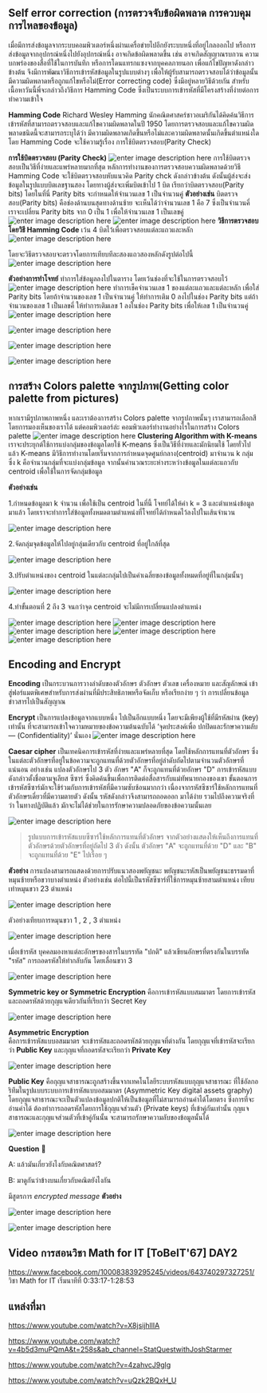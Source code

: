 ﻿## **Self error correction (การตรวจจับข้อผิดพลาด การควบคุมการไหลของข้อมูล)**
เมื่อมีการส่งข้อมูลจากระบบคอมพิวเตอร์หนึ่งผ่านเครื่อข่ายไปอีกยังระบบหนึ่งที่อยู่ไกลออกไป หรือการส่งข้อมูลจากอุปกรณ์หนึ่งไปยังอุปกรณ์หนึ่ง อาจเกิดข้อผิดพลาดขึ้น เช่น อาจเกิดสัญญาณรบกวน ความบกพร่องของสื่อที่ใช้ในการบันทึก หรือการโดนแทรกแซงจากบุคคลภายนอก เพื่อแก้ไขปัญหาดังกล่าวข้างต้น จึงมีการพัฒนาวิธีการเข้ารหัสข้อมูลในรูปแบบต่างๆ เพื่อให้ผู้รับสามารถตรวจสอบได้ว่าข้อมูลนั้นมีความผิดพลาดหรือถูกแก้ไขหรือไม่(Error correcting code) ซึ่งมีอยู่หลายวิธีด้วยกัน สำหรับเนื้อหาวันนี้พี่จะกล่าวถึงวิธีการ Hamming Code ซึ่งเป็นระบบการเข้ารหัสที่มีโครงสร้างที่ง่ายต่อการทำความเข้าใจ

**Hamming Code**
Richard Wesley Hamming นักคณิตศาสคร์ชาวอเมริกันได้คิดค้นวิธีการเข้ารหัสที่สามารถตรวจสอบและแก้ไขความผิดพลาดในปี 1950 โดยการตรวจสอบและแก้ไขความผิดพลาดชนิดนี้จะสามารถระบุได้ว่า มีความผิดพลาดเกิดขึ้นหรือไม่และความผิดพลาดนั้นเกิดขึ้นตำแหน่งใด โดย Hamming Code จะใช้ความรู้เรื่อง การใช้บิตตรวจสอบ(Parity Check)

**การใช้บิตตรวจสอบ (Parity Check)**
![enter image description here](https://cdn.discordapp.com/attachments/982663336120426496/1032373078254166176/ToBeIT67_Math_copy.jpg)
การใช้บิตตรวจสอบเป็นวิธีที่ง่ายและแพร่หลายมากที่สุด หลักการทำงานของการตรวจสอบความผิดพลาดด้วยวิธี Hamming Code จะใช้บิตตรวจสอบหับแนวคิด Parity chck ดังกล่าวข้างต้น ดังนั้นผู้ส่งจะส่งข้อมูลในรูปแบบบิตเลขฐานสอง โดยทางผู้ส่งจะเพิ่มบิตเข้าไป 1 บิต เรียกว่าบิตตรวจสอบ(Parity bits) โดยในที่นี่ Parity bits จะกำหนดให้จำนวนเลข 1 เป็นจำนวนคู่
**ตัวอย่างเช่น**
บิตตรวจสอบ(Parity bits) คือช่องด้านบนสุดทางด้านซ้าย จะเห็นได้ว่าจำนวนเลข 1 คือ 7 ซึ่งเป็นจำนวนคี่ เราจะเปลี่ยน Parity bits จาก 0 เป็น 1 เพื่อให้จำนวนเลข 1 เป็นเลขคู่
![enter image description here](https://cdn.discordapp.com/attachments/982663336120426496/1032373177617231912/13.jpg)
![enter image description here](https://cdn.discordapp.com/attachments/982663336120426496/1032373178095390750/14.jpg)
**วิธีการตรวจสอบโดยวิธี Hamming Code**
เว้น 4 บิตไว้เพื่อตรวจสอบแต่ละแถวและหลัก
![enter image description here](https://cdn.discordapp.com/attachments/982663336120426496/1032373126065045604/31.jpg)

โดยจะวิธีตรวจสอบจะตรวจโดยการเทียบทีละสองแถวสองหลักดังรูปต่อไปนี้
![enter image description here](https://cdn.discordapp.com/attachments/982663336120426496/1032373076404469821/ToBeIT67_Math_1.jpg)


**ตัวอย่างการทำโจทย์**
ทำการใส่ข้อมูลลงไปในตาราง โดยเว้นช่องที่จะใช้ในการตรวจสอบไว้
![enter image description here](https://cdn.discordapp.com/attachments/982663336120426496/1032373126065045604/31.jpg)
ทำการเช็คจำนวนเลข 1 ของแต่ละแถวและแต่ละหลัก เพื่อใส่ Parity bits โดยถ้าจำนวนของเลข 1 เป็นจำนวนคู่ ให้ทำการเติม 0 ลงไปในช่อง Parity bits แต่ถ้าจำนวนของเลข 1 เป็นเลขคี่ ให้ทำการเติมเลข 1 ลงในช่อง Parity bits เพื่อให้เลข 1 เป็นจำนวนคู่
![enter image description here](https://cdn.discordapp.com/attachments/982663336120426496/1032373126312505384/32.jpg)

![enter image description here](https://media.discordapp.net/attachments/982663336120426496/1032373126555766856/33.jpg?width=1918&height=1079)

![enter image description here](https://cdn.discordapp.com/attachments/982663336120426496/1032373126799048745/34.jpg)

![enter image description here](https://cdn.discordapp.com/attachments/982663336120426496/1032373127063281785/35.jpg)


## **การสร้าง Colors palette จากรูปภาพ(Getting color palette from pictures)**

หากเรามีรูปภาพภาพหนึ่ง และเราต้องการสร้าง Colors palette จากรูปภาพนั้นๆ เราสามารถเลือกสีโดยการมองเห็นของเราได้ แต่คอมพิวเตอร์ล่ะ คอมพิวเตอร์ทำงานอย่างไรในการสร้าง Colors palette
![enter image description here](https://cdn.discordapp.com/attachments/982663336120426496/1032373078900097124/ToBeIT67_Math.jpg)
**Clustering Algorithm with K-means**
เราจะประยุกต์ใช้การแบ่งกลุ่มของข้อมูลโดยใช้ K-means ซึ่งเป็นวิธีที่ง่ายและมักนิยมใช้ โดยทั่วไปแล้ว K-means มีวิธีการทำงานโดยเริ่มจากการกำหนดจุดศูนย์กลาง(centroid) มาจำนวน k กลุ่ม ซึ่ง k คือจำนวนกลุ่มที่จะแบ่งกลุ่มข้อมูล จากนั้นคำนวณระยะห่างระหว่างข้อมูลในแต่ละแถวกับ centroid เพื่อใช้ในการจัดกลุ่มข้อมูล

**ตัวอย่างเช่น**

1.กำหนดข้อมูลมา k จำนวน เพื่อใช้เป็น centroid ในที่นี้ โจทย์ได้ให้ค่า k = 3 และตำแหน่งข้อมูลมาแล้ว โดยเราจะทำการใส่ข้อมูลทั้งหมดตามตำแหน่งที่โจทย์ได้กำหนดไว้ลงไปในเส้นจำนวน

![enter image description here](https://cdn.discordapp.com/attachments/982663336120426496/1032373236639465502/67.jpg)

2.จัดกลุ่มจุดข้อมูลให้ไปอยู่กลุ่มเดียวกับ centroid ที่อยู่ใกล้ที่สุด

![enter image description here](https://cdn.discordapp.com/attachments/982663336120426496/1032373236907909141/68.jpg)

3.ปรับตำแหน่งของ centroid ในแต่ละกลุ่มไปเป็นค่าเฉลี่ยของข้อมูลทั้งหมดที่อยู่ที่ในกลุ่มนั้นๆ

![enter image description here](https://cdn.discordapp.com/attachments/982663336120426496/1032373237289598976/69.jpg)

4.ทำขั้นตอนที่ 2 ถึง 3 จนกว่าจุด centroid จะไม่มีการเปลี่ยนแปลงตำแหน่ง

![enter image description here](https://cdn.discordapp.com/attachments/982663336120426496/1032373237830660127/70.jpg)
![enter image description here](https://cdn.discordapp.com/attachments/982663336120426496/1032373238111670353/71.jpg)
![enter image description here](https://cdn.discordapp.com/attachments/982663336120426496/1032373238329770104/72.jpg)
![enter image description here](https://cdn.discordapp.com/attachments/982663336120426496/1032373238564663397/73.jpg)
![enter image description here](https://cdn.discordapp.com/attachments/982663336120426496/1032373238824718356/74.jpg)
## **Encoding and Encrypt**
**Encoding**
เป็นกระบวนการวางลำดับของตัวอักษร ตัวอักษร ตัวเลข เครื่องหมาย และสัญลักษณ์ เข้าสู่ฟอร์แมตพิเศษสำหรับการส่งผ่านที่มีประสิทธิภาพหรือจัดเก็บ หรือเรียกง่าย ๆ ว่า การเปลี่ยนข้อมูลข่าวสารไปเป็นสัญญาณ

**Encrypt** 
เป็นการแปลงข้อมูลจากแบบหนึ่ง ไปเป็นอีกแบบหนึ่ง โดยจะมีเพียงผู้ใช้ที่มีรหัสผ่าน (key) เท่านั้น ที่จะสามารถเข้าใจความหมายของข้อความต้นฉบับได้ ‘จุดประสงค์เพื่อ ปกปิดและรักษาความลับ — (Confidentiality)’ นั่นเอง
![enter image description here](https://cdn.discordapp.com/attachments/982663336120426496/1032382747550953503/Picture1.png)


**Caesar cipher** 
เป็นเทคนิคการเข้ารหัสที่ง่ายและแพร่หลายที่สุด โดยใช้หลักการแทนที่ตัวอักษร ซึ่งในแต่ละตัวอักษรที่อยู่ในข้อความจะถูกแทนที่ด้วยตัวอักษรที่อยู่ลำดับถัดไปตามจำนวนตัวอักษรที่แน่นอน อย่างเช่น แปลงตัวอักษรไป 3 ตัว อักษร "A" ก็จะถูกแทนที่ด้วยอักษร "D" การเข้ารหัสแบบดังกล่าวตั้งชื่อตามจูเลียส ซีซาร์ ซึ่งคิดค้นขึ้นเพื่อการติดต่อสื่อสารกับแม่ทัพนายกองของเขา ขั้นตอนการเข้ารหัสซีซาร์มักจะใช้ร่วมกับการเข้ารหัสที่มีความซับซ้อนมากกว่า เนื่องจากรหัสซีซาร์ใช้หลักการแทนที่ตัวอักษรเดี่ยวที่มีความตายตัว ดังนั้น รหัสดังกล่าวจึงสามารถถอดออก มาได้ง่าย รวมไปถึงความจริงที่ว่า ในทางปฏิบัติแล้ว มักจะไม่ได้ช่วยในการรักษาความปลอดภัยของข้อความนั้นเลย 

![enter image description here](https://cdn.discordapp.com/attachments/982663336120426496/1032382747878096997/Picture1.png)


> รูปแบบการเข้ารหัสแบบซีซาร์ใช้หลักการแทนที่ตัวอักษร  จากตัวอย่างแสดงให้เห็นถึงการแทนที่ตัวอักษรด้วยตัวอักษรที่อยู่ถัดไป  3  ตัว  ดังนั้น ตัวอักษร "A"  จะถูกแทนที่ด้วย "D"  และ "B"  จะถูกแทนที่ด้วย "E"  ไปเรื่อย  ๆ






**ตัวอย่าง**
การแปลงสามารถแสดงด้วยการปรับแนวสองพยัญชนะ  พยัญชนะรหัสเป็นพยัญชนะธรรมดาที่หมุนซ้ายหรือขวาบางตำแหน่ง  ตัวอย่างเช่น  ต่อไปนี้เป็นรหัสซีซาร์ที่ใช้การหมุนซ้ายสามตำแหน่ง  เทียบเท่าหมุนขวา 23 ตำแหน่ง  


![enter image description here](https://cdn.discordapp.com/attachments/982663336120426496/1032384438065172660/Picture1.png)


ตัวอย่างเทียบการหมุนขวา 1 , 2 , 3 ตำแหน่ง 

![enter image description here](https://cdn.discordapp.com/attachments/982663336120426496/1032382748272381972/Picture1.png)

เมื่อเข้ารหัส  บุคคลมองหาแต่ละอักษรของสารในบรรทัด "ปกติ" แล้วเขียนอักษรที่ตรงกันในบรรทัด "รหัส" การถอดรหัสให้ทำกลับกัน  โดยเลื่อนขวา  3 

![enter image description here](https://cdn.discordapp.com/attachments/982663336120426496/1032384980522909747/Picture1.png)

**Symmetric key or Symmetric Encryption** 
คือการเข้ารหัสแบบสมมาตร  โดยการเข้ารหัสและถอดรหัสด้วยกุญแจเดียวกันที่เรียกว่า  Secret Key

![enter image description here](https://cdn.discordapp.com/attachments/982663336120426496/1032382749639712868/ad9a5710d97f005d.png)

**Asymmetric Encryption**  
คือการเข้ารหัสแบบอสมมาตร  จะเข้ารหัสและถอดรหัสด้วยกุญแจที่ต่างกัน  โดยกุญแจที่เข้ารหัสจะเรียกว่า  **Public Key**  และกุญแจที่ถอดรหัสจะเรียกว่า  **Private Key**

![enter image description here](https://cdn.discordapp.com/attachments/982663336120426496/1032382750721843341/780ec8d535bdaacb.png)


**Public Key**
คือกุญแจสาธารณะถูกสร้างขึ้นจากเทคโนโลยีระบบรหัสแบบกุญแจสาธารณะ  ที่ใช้อัลกอริทึมในรูปแบบระบบการเข้ารหัสแบบอสมมาตร (Asymmetric Key digital assets graphy) โดยกุญแจสาธารณะจะเป็นตัวแปลงข้อมูลปกติให้เป็นข้อมูลที่ไม่สามารถอ่านค่าได้โดยตรง  ซึ่งการที่จะอ่านค่าได้  ต้องทำการถอดรหัสโดยการใช้กุญแจส่วนตัว (Private keys) ที่เข้าคู่กันเท่านั้น  กุญแจสาธารณะและกุญแจส่วนตัวที่เข้าคู่กันนั้น  จะสามารถรักษาความลับของข้อมูลนั้นได้

![enter image description here](https://cdn.discordapp.com/attachments/982663336120426496/1032382751665553418/62a7eabbc8d4f558.png)



**Question**  🧐

A: แล้วมันเกี่ยวยังไงกับคณิตศาสตร์?

B: มาดูกันว่าข้างบนเกี่ยวกับคณิตยังไงกัน

มีสูตรการ  _encrypted message_ 
**ตัวอย่าง**

![enter image description here](https://cdn.discordapp.com/attachments/982663336120426496/1032382750042374265/c19434d352d688ad.png)

![enter image description here](https://cdn.discordapp.com/attachments/982663336120426496/1032382751229358210/9bec64f41ed71a5d.png)

## Video การสอนวิชา Math for IT [ToBeIT'67] DAY2
https://www.facebook.com/100083839295245/videos/643740297327251/
วิชา Math for IT เริ่มนาทีที่ 0:33:17-1:28:53

## แหล่งที่มา
https://www.youtube.com/watch?v=X8jsijhllIA

https://www.youtube.com/watch?v=4b5d3muPQmA&t=258s&ab_channel=StatQuestwithJoshStarmer

https://www.youtube.com/watch?v=4zahvcJ9glg

https://www.youtube.com/watch?v=uQzk2BQxH_U



